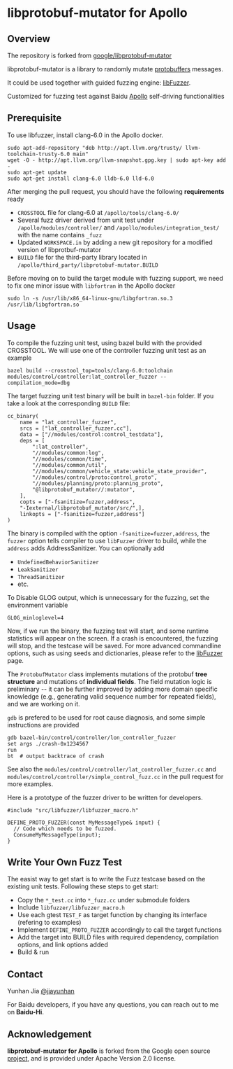 # libprotobuf-mutator for Apollo

## Overview
The repository is forked from [google/libprotobuf-mutator](https://github.com/google/libprotobuf-mutator)

libprotobuf-mutator is a library to randomly mutate [protobuffers](https://github.com/google/protobuf) messages. 

It could be used together with guided fuzzing engine: [libFuzzer](http://libfuzzer.info). 

Customized for fuzzing test against Baidu [Apollo](https://github.com/ApolloAuto/apollo) self-driving functionalities
## Prerequisite

To use libfuzzer, install clang-6.0 in the Apollo docker. 

```
sudo apt-add-repository "deb http://apt.llvm.org/trusty/ llvm-toolchain-trusty-6.0 main"
wget -O - http://apt.llvm.org/llvm-snapshot.gpg.key | sudo apt-key add -
sudo apt-get update
sudo apt-get install clang-6.0 lldb-6.0 lld-6.0
```

After merging the pull request, you should have the following **requirements** ready
* `CROSSTOOL` file for clang-6.0 at `/apollo/tools/clang-6.0/`
* Several fuzz driver derived from unit test under `/apollo/modules/controller/` and `/apollo/modules/integration_test/` with the name contains `_fuzz`
* Updated `WORKSPACE.in` by adding a new git repository for a modified version of libprotbuf-mutator
* `BUILD` file for the third-party library located in `/apollo/third_party/libprotobuf-mutator.BUILD`

Before moving on to build the target module with fuzzing support, we need to fix one minor issue with `libfortran` in the Apollo docker
```
sudo ln -s /usr/lib/x86_64-linux-gnu/libgfortran.so.3 /usr/lib/libgfortran.so
```
## Usage
To compile the fuzzing unit test, using bazel build with the provided CROSSTOOL. We will use one of the controller fuzzing unit test as an example
```
bazel build --crosstool_top=tools/clang-6.0:toolchain modules/control/controller:lat_controller_fuzzer --compilation_mode=dbg
```
The target fuzzing unit test binary will be built in `bazel-bin` folder. 
If you take a look at the corresponding `BUILD` file:
```
cc_binary(
    name = "lat_controller_fuzzer",
    srcs = ["lat_controller_fuzzer.cc"],
    data = ["//modules/control:control_testdata"],
    deps = [
        ":lat_controller",
        "//modules/common:log",
        "//modules/common/time",
        "//modules/common/util",
        "//modules/common/vehicle_state:vehicle_state_provider",
        "//modules/control/proto:control_proto",
        "//modules/planning/proto:planning_proto",
        "@libprotobuf_mutator//:mutator",
    ],
    copts = ["-fsanitize=fuzzer,address",
    "-Iexternal/libprotobuf_mutator/src/",],
    linkopts = ["-fsanitize=fuzzer,address"]
)
```
The binary is compiled with the option `-fsanitize=fuzzer,address`, the `fuzzer` option tells compiler to use `libFuzzer` driver to build, while the `address` adds AddressSanitizer. You can optionally add 
* `UndefinedBehaviorSanitizer`
* `LeakSanitizer`
* `ThreadSanitizer`
* etc. 

To Disable GLOG output, which is unnecessary for the fuzzing, set the environment variable
```
GLOG_minloglevel=4
```

Now, if we run the binary, the fuzzing test will start, and some runtime statistics will appear on the screen. If a crash is encountered, the fuzzing will stop, and the testcase will be saved. For more advanced commandline options, such as using seeds and dictionaries, please refer to the [libFuzzer](http://libfuzzer.info) page. 

The `ProtobufMutator` class implements mutations of the protobuf **tree structure** and mutations of **individual fields**. The field mutation logic is preliminary -- it can be further improved by adding more domain specific knowledge (e.g., generating valid sequence number for repeated fields), and we are working on it. 

`gdb` is prefered to be used for root cause diagnosis, and some simple instructions are provided
```
gdb bazel-bin/control/controller/lon_controller_fuzzer
set args ./crash-0x1234567
run 
bt  # output backtrace of crash
```

See also the `modules/control/controller/lat_controller_fuzzer.cc` and `modules/control/controller/simple_control_fuzz.cc` in the pull request for more examples.

Here is a prototype of the fuzzer driver to be written for developers. 

```
#include "src/libfuzzer/libfuzzer_macro.h"

DEFINE_PROTO_FUZZER(const MyMessageType& input) {
  // Code which needs to be fuzzed.
  ConsumeMyMessageType(input);
}
```
## Write Your Own Fuzz Test
The easist way to get start is to write the Fuzz testcase based on the existing unit tests. Following these steps to get start:
* Copy the `*_test.cc` into `*_fuzz.cc` under submodule folders
* Include `libfuzzer/libfuzzer_macro.h`
* Use each gtest `TEST_F` as target function by changing its interface (refering to examples)
* Implement `DEFINE_PROTO_FUZZER` accordingly to call the target functions
* Add the target into BUILD files with required dependency, compilation options, and link options added 
* Build & run

## Contact
Yunhan Jia [@jiayunhan](https://github.com/jiayunhan)

For Baidu developers, if you have any questions, you can reach out to me on **Baidu-Hi**.

## Acknowledgement
**libprotobuf-mutator for Apollo** is forked from the Google open source [project](https://github.com/google/libprotobuf-mutator), and is provided under Apache Version 2.0 license. 
